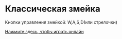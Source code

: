 Классическая змейка
===================

Кнопки управления змейкой: W,A,S,D(или стрелочки)

[Нажмите здесь, чтобы играть онлайн](https://snake.bobrovsky-dev.ru)